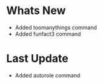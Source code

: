# Whats New

- Added toomanythings command
- Added funfact3 command

# Last Update

- Added autorole command
